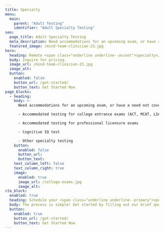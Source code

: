 ```yaml
---
title: Specialty
menu:
  main:
    parent: "Adult Testing"
    identifier: "Adult Specialty Testing"
seo:
  page_title: Adult Specialty Testing
  meta_description: Need accommodations for an upcoming exam, or have a specialty assessment you need to take? Schedule a Mind Team remote specialty test.
  featured_image: /mind-team-clinician-23.jpg
hero:
  heading: Remote <span class="underline underline--accent">specialty</span> testing for adults
  body: Inquire for pricing.
  image_url: /mind-team-clinician-23.jpg
  image_alt:
  button:
    enabled: false
    button_url: /get-started/
    button_text: Get Started Now
page_blocks:
  - heading:
    body: >-
      Need accommodations for an upcoming exam, or have a need not covered in our main test offerings? Our expert clinicians can administer:

      - Accommodated testing for college entrance exams (ACT, MCAT, LSAT, etc.)

      - Accommodated testing for professional licensure exams 

      - Cognitive IQ test

      - Other specialty testing
    button:
      enabled: false
      button_url:
      button_text:
    text_column_left: false
    text_column_right: true
    image:
      enabled: true
      image_url: /college-exams.jpg
      image_alt:
cta_block:
  enabled: true
  heading: Schedule your <span class="underline underline--primary">specialty</span> test.
  body: The process is simple! Get started by filling out our brief questionnaire.
  button:
    enabled: true
    button_url: /get-started/
    button_text: Get Started Now
---
```

